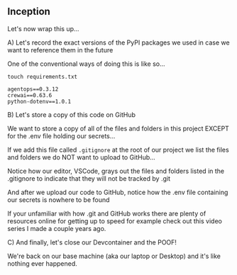 ## Inception

Let's now wrap this up...

A) Let's record the exact versions of the PyPI packages we used in case we want to reference them in the future

One of the conventional ways of doing this is like so...

`touch requirements.txt`
```
agentops==0.3.12
crewai==0.63.6
python-dotenv==1.0.1
```

B) Let's store a copy of this code on GitHub

We want to store a copy of all of the files and folders in this project EXCEPT for the .env file holding our secrets...

If we add this file called `.gitignore` at the root of our project we list the files and folders we do NOT want to upload to GitHub...

Notice how our editor, VSCode, grays out the files and folders listed in the .gitignore to indicate that they will not be tracked by .git

And after we upload our code to GitHub, notice how the .env file containing our secrets is nowhere to be found

If your unfamiliar with how .git and GitHub works there are plenty of resources online for getting up to speed for example check out this video series I made a couple years ago.

C) And finally, let's close our Devcontainer and the POOF!

We're back on our base machine (aka our laptop or Desktop) and it's like nothing ever happened.